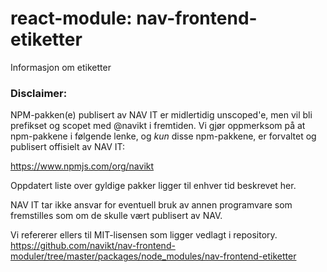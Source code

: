 # react-module: nav-frontend-etiketter

Informasjon om etiketter

### Disclaimer:
NPM-pakken(e) publisert av NAV IT er midlertidig unscoped'e, 
men vil bli prefikset og scopet med @navikt i fremtiden. Vi 
gjør oppmerksom på at npm-pakkene i følgende lenke, 
og *kun* disse npm-pakkene, er forvaltet og publisert offisielt av NAV IT:

https://www.npmjs.com/org/navikt

Oppdatert liste over gyldige pakker ligger til enhver tid beskrevet her.

NAV IT tar ikke ansvar for eventuell bruk av annen programvare som 
fremstilles som om de skulle vært publisert av NAV.

Vi refererer ellers til MIT-lisensen som ligger vedlagt i repository.
https://github.com/navikt/nav-frontend-moduler/tree/master/packages/node_modules/nav-frontend-etiketter